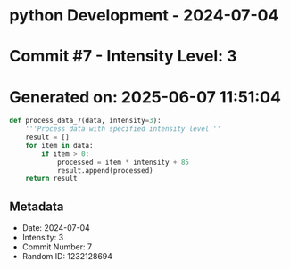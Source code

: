 ﻿# python Development - 2024-07-04
# Commit #7 - Intensity Level: 3
# Generated on: 2025-06-07 11:51:04
```python
def process_data_7(data, intensity=3):
    '''Process data with specified intensity level'''
    result = []
    for item in data:
        if item > 0:
            processed = item * intensity + 85
            result.append(processed)
    return result
```
## Metadata
- Date: 2024-07-04
- Intensity: 3
- Commit Number: 7
- Random ID: 1232128694
